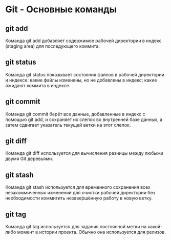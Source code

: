 # Git - Основные команды
## git add
Команда git add добавляет содержимое рабочей директории в индекс (staging area) для последующего коммита.
## git status
Команда git status показывает состояния файлов в рабочей директории и индексе: какие файлы изменены, но не добавлены в индекс; какие ожидают коммита в индексе.
## git commit
Команда git commit берёт все данные, добавленные в индекс с помощью git add, и сохраняет их слепок во внутренней базе данных, а затем сдвигает указатель текущей ветки на этот слепок.
## git diff
Команда git diff используется для вычисления разницы между любыми двумя Git деревьями.
## git stash
Команда git stash используется для временного сохранения всех незакоммиченных изменений для очистки рабочей директории без необходимости коммитить незавершённую работу в новую ветку.
## git tag
Команда git tag используется для задания постоянной метки на какой-либо момент в истории проекта. Обычно она используется для релизов.